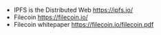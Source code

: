 * IPFS is the Distributed Web https://ipfs.io/
* Filecoin https://filecoin.io/
* Filecoin whitepaper https://filecoin.io/filecoin.pdf